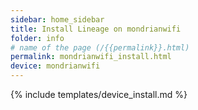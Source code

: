 ```yaml
---
sidebar: home_sidebar
title: Install Lineage on mondrianwifi
folder: info
# name of the page (/{{permalink}}.html)
permalink: mondrianwifi_install.html
device: mondrianwifi
---
```

{% include templates/device_install.md %}
